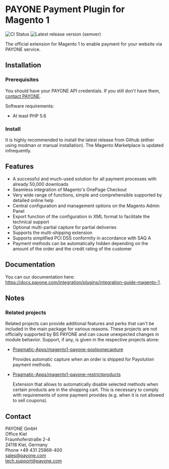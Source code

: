 # PAYONE Payment Plugin for Magento 1

![CI Status](https://img.shields.io/github/workflow/status/PAYONE-GmbH/magento-1/CI)
![Latest release version (semver)](https://img.shields.io/github/v/release/PAYONE-GmbH/magento-1)

The official extension for Magento 1 to enable payment for your
website via PAYONE service.

## Installation
### Prerequisites
You should have your PAYONE API credentials. If you still don't have
them, [contact PAYONE](https://payone.com).

Software requirements:
- At least PHP 5.6

### Install
It is highly recommended to install the latest release from Github (either using modman or manual installation). The Magento Marketplace is updated infrequently.

## Features
- A successful and much-used solution for all payment processes with already 50,000 downloads
- Seamless integration of Magento's OnePage Checkout
- Very wide range of functions, simple and comprehensible supported by detailed online help
- Central configuration and management options on the Magento Admin Panel
- Export function of the configuration in XML format to facilitate the technical support
- Optional multi-partial capture for partial deliveries
- Supports the multi-shipping extension
- Supports simplified PCI DSS conformity in accordance with SAQ A
- Payment methods can be automatically hidden depending on the amount of the order and the credit rating of the customer

## Documentation
You can our documentation here: https://docs.payone.com/integration/plugins/integration-guide-magento-1.

## Notes

### Related projects
Related projects can provide additional features and perks that can't be included in the main package for various reasons. These projects are not officially supported by BS PAYONE and can cause unexpected changes in module behavior. Support, if any, is given in the respective projects alone:

- [Pragmatic-Apps/magento1-payone-postponecapture](https://github.com/Pragmatic-Apps/magento1-payone-postponecapture)
  
  Provides automatic capture when an order is shipped for Payolution payment methods.


- [Pragmatic-Apps/magento1-payone-restrictproducts](https://github.com/Pragmatic-Apps/magento1-payone-restrictproducts)

  Extension that allows to automatically disable selected methods when certain products are in the shopping cart. This is necessary to comply with requirements of some payment provides (e.g. when it is not allowed to sell coupons).

## Contact
PAYONE GmbH<br>
Office Kiel<br>
Fraunhoferstraße 2-4<br>
24118 Kiel, Germany<br>
Phone +49 431 25968-400<br>
sales@payone.com<br>
tech.support@payone.com<br>
